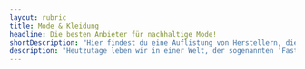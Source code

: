 ```yaml
---
layout: rubric
title: Mode & Kleidung
headline: Die besten Anbieter für nachhaltige Mode!
shortDescription: "Hier findest du eine Auflistung von Herstellern, die Kleidung und Textilien nachhaltig und unter fairen Bedingungen produzieren."
description: "Heutzutage leben wir in einer Welt, der sogenannten 'Fast-Fashion', in der Mode sehr kurzlebig ist. Damit dies möglich ist muss die Kleidung sehr günstig hergstellt werden. Damit wir von günstiger Kleidung profitieren können, leiden in den Herstellungsländern sehr oft die Mitarbeiter an mangelden Schutzmaßnahmen. Doch es geht auch anders, es gibt mittlerweile eine Trendwende in der viele Hersteller auf die lokale Produktion setzen! Das schafft Arbeitsplätze und die Herstellung unterliegt den Standards der europäischen Union."
---
```

